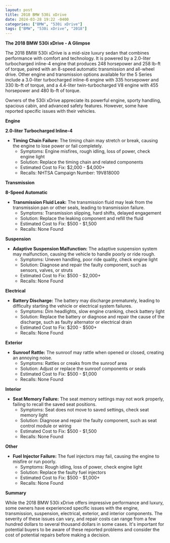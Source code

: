 ```yaml
---
layout: post
title: 2018 BMW 530i xDrive
date: 2024-03-28 19:22 -0400
categories: ["BMW", "530i xDrive"]
tags: ["BMW", "530i xDrive", "2018"]
---
```

**The 2018 BMW 530i xDrive - A Glimpse**

The 2018 BMW 530i xDrive is a mid-size luxury sedan that combines performance with comfort and technology. It is powered by a 2.0-liter turbocharged inline-4 engine that produces 248 horsepower and 258 lb-ft of torque, paired with an 8-speed automatic transmission and all-wheel drive. Other engine and transmission options available for the 5 Series include a 3.0-liter turbocharged inline-6 engine with 335 horsepower and 330 lb-ft of torque, and a 4.4-liter twin-turbocharged V8 engine with 455 horsepower and 480 lb-ft of torque.

Owners of the 530i xDrive appreciate its powerful engine, sporty handling, spacious cabin, and advanced safety features. However, some have reported specific issues with their vehicles.

**Engine**

**2.0-liter Turbocharged Inline-4**

* **Timing Chain Failure:** The timing chain may stretch or break, causing the engine to lose power or fail completely.
  * Symptoms: Engine misfires, rough idling, loss of power, check engine light
  * Solution: Replace the timing chain and related components
  * Estimated Cost to Fix: $2,000 - $4,000+
  * Recalls: NHTSA Campaign Number: 19V818000

**Transmission**

**8-Speed Automatic**

* **Transmission Fluid Leak:** The transmission fluid may leak from the transmission pan or other seals, leading to transmission failure.
  * Symptoms: Transmission slipping, hard shifts, delayed engagement
  * Solution: Replace the leaking component and refill the fluid
  * Estimated Cost to Fix: $500 - $1,500
  * Recalls: None Found

**Suspension**

* **Adaptive Suspension Malfunction:** The adaptive suspension system may malfunction, causing the vehicle to handle poorly or ride rough.
  * Symptoms: Uneven handling, poor ride quality, check engine light
  * Solution: Diagnose and repair the faulty component, such as sensors, valves, or struts
  * Estimated Cost to Fix: $500 - $2,000+
  * Recalls: None Found

**Electrical**

* **Battery Discharge:** The battery may discharge prematurely, leading to difficulty starting the vehicle or electrical system failures.
  * Symptoms: Dim headlights, slow engine cranking, check battery light
  * Solution: Replace the battery or diagnose and repair the cause of the discharge, such as faulty alternator or electrical drain
  * Estimated Cost to Fix: $200 - $500+
  * Recalls: None Found

**Exterior**

* **Sunroof Rattle:** The sunroof may rattle when opened or closed, creating an annoying noise.
  * Symptoms: Rattles or creaks from the sunroof area
  * Solution: Adjust or replace the sunroof components or seals
  * Estimated Cost to Fix: $500 - $1,000
  * Recalls: None Found

**Interior**

* **Seat Memory Failure:** The seat memory settings may not work properly, failing to recall the saved seat positions.
  * Symptoms: Seat does not move to saved settings, check seat memory light
  * Solution: Diagnose and repair the faulty component, such as seat control module or wiring
  * Estimated Cost to Fix: $500 - $1,500
  * Recalls: None Found

**Other**

* **Fuel Injector Failure:** The fuel injectors may fail, causing the engine to misfire or run poorly.
  * Symptoms: Rough idling, loss of power, check engine light
  * Solution: Replace the faulty fuel injectors
  * Estimated Cost to Fix: $500 - $1,000+
  * Recalls: None Found

**Summary**

While the 2018 BMW 530i xDrive offers impressive performance and luxury, some owners have experienced specific issues with the engine, transmission, suspension, electrical, exterior, and interior components. The severity of these issues can vary, and repair costs can range from a few hundred dollars to several thousand dollars in some cases. It's important for potential buyers to be aware of these reported problems and consider the cost of potential repairs before making a decision.
